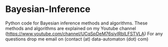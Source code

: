 # Bayesian-Inference
Python code for Bayesian inference methods and algorithms.
These methods and algorithms are explained on my Youtube channel (https://www.youtube.com/channel/UCqSpDeM76siyIRbILFSTVLA)
For any questions drop me email on (contact (at) data-automaton (dot) com)

